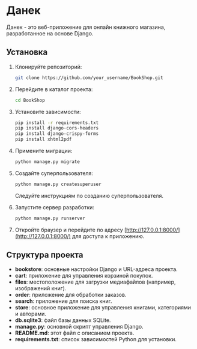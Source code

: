 # Данек

Данек - это веб-приложение для онлайн книжного магазина, разработанное на основе Django.

## Установка

1. Клонируйте репозиторий:

    ```bash
    git clone https://github.com/your_username/BookShop.git
    ```

2. Перейдите в каталог проекта:

    ```bash
    cd BookShop
    ```

3. Установите зависимости:

    ```bash
    pip install -r requirements.txt
    pip install django-cors-headers
    pip install django-crispy-forms
    pip install xhtml2pdf
    ```

4. Примените миграции:

    ```bash
    python manage.py migrate
    ```
5. Создайте суперпользователя:

    ```bash
    python manage.py createsuperuser
    ```

    Следуйте инструкциям по созданию суперпользователя.

6. Запустите сервер разработки:

    ```bash
    python manage.py runserver
    ```

7. Откройте браузер и перейдите по адресу [http://127.0.0.1:8000/](http://127.0.0.1:8000/) для доступа к приложению.

## Структура проекта

- **bookstore**: основные настройки Django и URL-адреса проекта.
- **cart**: приложение для управления корзиной покупок.
- **files**: местоположение для загрузки медиафайлов (например, изображений книг).
- **order**: приложение для обработки заказов.
- **search**: приложение для поиска книг.
- **store**: основное приложение для управления книгами, категориями и авторами.
- **db.sqlite3**: файл базы данных SQLite.
- **manage.py**: основной скрипт управления Django.
- **README.md**: этот файл с описанием проекта.
- **requirements.txt**: список зависимостей Python для установки.